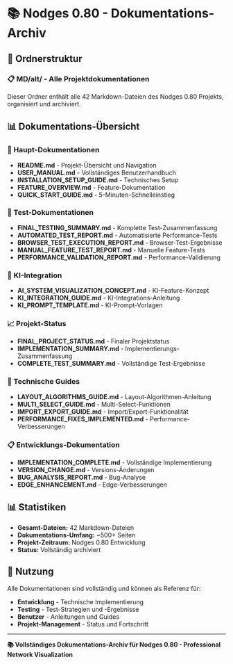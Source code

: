 # 📚 Nodges 0.80 - Dokumentations-Archiv

## 📁 Ordnerstruktur

### 📋 MD/alt/ - Alle Projektdokumentationen
Dieser Ordner enthält alle 42 Markdown-Dateien des Nodges 0.80 Projekts, organisiert und archiviert.

## 📊 Dokumentations-Übersicht

### 🎯 Haupt-Dokumentationen
- **README.md** - Projekt-Übersicht und Navigation
- **USER_MANUAL.md** - Vollständiges Benutzerhandbuch
- **INSTALLATION_SETUP_GUIDE.md** - Technisches Setup
- **FEATURE_OVERVIEW.md** - Feature-Dokumentation
- **QUICK_START_GUIDE.md** - 5-Minuten-Schnelleinstieg

### 🧪 Test-Dokumentationen
- **FINAL_TESTING_SUMMARY.md** - Komplette Test-Zusammenfassung
- **AUTOMATED_TEST_REPORT.md** - Automatisierte Performance-Tests
- **BROWSER_TEST_EXECUTION_REPORT.md** - Browser-Test-Ergebnisse
- **MANUAL_FEATURE_TEST_REPORT.md** - Manuelle Feature-Tests
- **PERFORMANCE_VALIDATION_REPORT.md** - Performance-Validierung

### 🤖 KI-Integration
- **AI_SYSTEM_VISUALIZATION_CONCEPT.md** - KI-Feature-Konzept
- **KI_INTEGRATION_GUIDE.md** - KI-Integrations-Anleitung
- **KI_PROMPT_TEMPLATE.md** - KI-Prompt-Vorlagen

### 📈 Projekt-Status
- **FINAL_PROJECT_STATUS.md** - Finaler Projektstatus
- **IMPLEMENTATION_SUMMARY.md** - Implementierungs-Zusammenfassung
- **COMPLETE_TEST_SUMMARY.md** - Vollständige Test-Ergebnisse

### 🔧 Technische Guides
- **LAYOUT_ALGORITHMS_GUIDE.md** - Layout-Algorithmen-Anleitung
- **MULTI_SELECT_GUIDE.md** - Multi-Select-Funktionen
- **IMPORT_EXPORT_GUIDE.md** - Import/Export-Funktionalität
- **PERFORMANCE_FIXES_IMPLEMENTED.md** - Performance-Verbesserungen

### 📋 Entwicklungs-Dokumentation
- **IMPLEMENTATION_COMPLETE.md** - Vollständige Implementierung
- **VERSION_CHANGE.md** - Versions-Änderungen
- **BUG_ANALYSIS_REPORT.md** - Bug-Analyse
- **EDGE_ENHANCEMENT.md** - Edge-Verbesserungen

## 📊 Statistiken

- **Gesamt-Dateien:** 42 Markdown-Dateien
- **Dokumentations-Umfang:** ~500+ Seiten
- **Projekt-Zeitraum:** Nodges 0.80 Entwicklung
- **Status:** Vollständig archiviert

## 🎯 Nutzung

Alle Dokumentationen sind vollständig und können als Referenz für:
- **Entwicklung** - Technische Implementierung
- **Testing** - Test-Strategien und -Ergebnisse
- **Benutzer** - Anleitungen und Guides
- **Projekt-Management** - Status und Fortschritt

---

**📚 Vollständiges Dokumentations-Archiv für Nodges 0.80 - Professional Network Visualization**